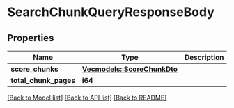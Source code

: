 # SearchChunkQueryResponseBody

## Properties

Name | Type | Description | Notes
------------ | ------------- | ------------- | -------------
**score_chunks** | [**Vec<models::ScoreChunkDto>**](ScoreChunkDTO.md) |  | 
**total_chunk_pages** | **i64** |  | 

[[Back to Model list]](../README.md#documentation-for-models) [[Back to API list]](../README.md#documentation-for-api-endpoints) [[Back to README]](../README.md)



